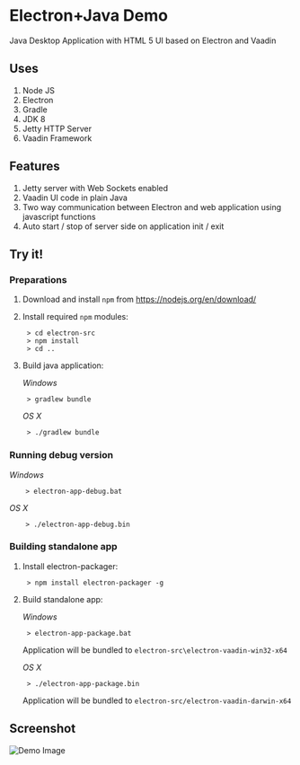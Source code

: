 # Electron+Java Demo

Java Desktop Application with HTML 5 UI based on Electron and Vaadin

## Uses

1. Node JS
2. Electron
3. Gradle
4. JDK 8
5. Jetty HTTP Server
6. Vaadin Framework

## Features

1. Jetty server with Web Sockets enabled
2. Vaadin UI code in plain Java
3. Two way communication between Electron and web application using javascript functions
4. Auto start / stop of server side on application init / exit

## Try it!

### Preparations

1. Download and install `npm` from https://nodejs.org/en/download/
2. Install required `npm` modules:

        > cd electron-src
        > npm install
        > cd ..

3. Build java application:

    *Windows*

        > gradlew bundle

    *OS X*

        > ./gradlew bundle        

### Running debug version

*Windows*

        > electron-app-debug.bat

*OS X*

        > ./electron-app-debug.bin

### Building standalone app

1. Install electron-packager:

        > npm install electron-packager -g

2. Build standalone app:

    *Windows*

        > electron-app-package.bat

    Application will be bundled to `electron-src\electron-vaadin-win32-x64`

    *OS X*

        > ./electron-app-package.bin

    Application will be bundled to `electron-src/electron-vaadin-darwin-x64`

## Screenshot

![Demo Image](/docs/app-window.png?raw=true "Application Window")
